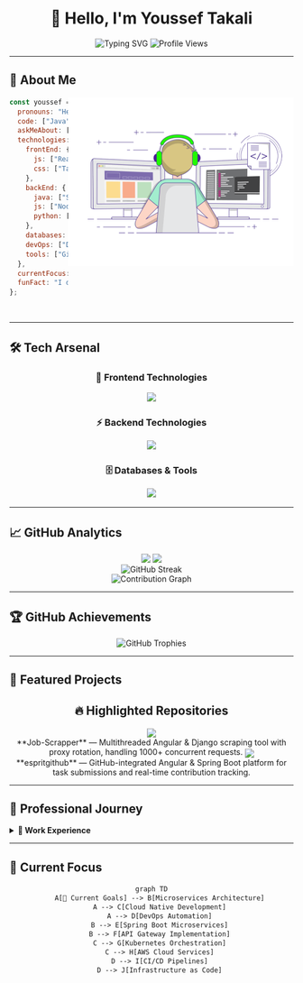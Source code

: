 <div align="center">
  
# 👋 Hello, I'm Youssef Takali

<img src="https://readme-typing-svg.herokuapp.com?font=Fira+Code&size=22&duration=3000&pause=1000&color=00D9FF&center=true&vCenter=true&width=600&lines=Full-Stack+Software+Developer;Java+%7C+Spring+Boot+%7C+Angular+Expert;Node.js+%7C+NestJS+Enthusiast;DevOps+%26+Cloud+Architecture;Building+Scalable+Web+Solutions" alt="Typing SVG" />

<img src="https://komarev.com/ghpvc/?username=yousseftakali&label=Profile%20views&color=0e75b6&style=flat" alt="Profile Views" />

</div>

---

## 🚀 About Me

<img align="right" alt="Coding" width="400" src="https://raw.githubusercontent.com/devSouvik/devSouvik/master/gif3.gif">

```javascript
const youssef = {
  pronouns: "He" | "Him",
  code: ["Java", "TypeScript", "JavaScript", "Python", "PHP"],
  askMeAbout: ["Web Dev", "Backend Architecture", "DevOps", "APIs"],
  technologies: {
    frontEnd: {
      js: ["React", "Angular", "Vue"],
      css: ["Tailwind", "Bootstrap", "Material-UI"]
    },
    backEnd: {
      java: ["Spring Boot", "Spring Security"],
      js: ["Node.js", "Express", "NestJS"],
      python: ["Django", "FastAPI"]
    },
    databases: ["PostgreSQL", "MySQL", "MongoDB", "Redis"],
    devOps: ["Docker", "Kubernetes", "AWS", "CI/CD"],
    tools: ["Git", "Postman", "Figma", "VS Code"]
  },
  currentFocus: "Building scalable microservices architecture",
  funFact: "I debug with console.log and I'm not ashamed! 😄"
};
```

<br clear="both">

---

## 🛠️ Tech Arsenal

<div align="center">

### 🎨 Frontend Technologies
<p>
  <img src="https://skillicons.dev/icons?i=react,angular,vue,typescript,javascript,html,css,tailwind,bootstrap,sass" />
</p>

### ⚡ Backend Technologies  
<p>
  <img src="https://skillicons.dev/icons?i=java,spring,nodejs,express,nestjs,python,django,php,laravel,graphql" />
</p>

### 🗄️ Databases & Tools
<p>
  <img src="https://skillicons.dev/icons?i=postgresql,mysql,mongodb,redis,prisma,docker,kubernetes,aws,git,postman" />
</p>

</div>

---

## 📈 GitHub Analytics

<div align="center">
  <img height="180em" src="https://github-readme-stats-sigma-five.vercel.app/api?username=yousseftakali&show_icons=true&theme=react&include_all_commits=true&count_private=true&hide_border=true&bg_color=0D1117&title_color=00D9FF&icon_color=00D9FF&text_color=FFFFFF"/>
  <img height="180em" src="https://github-readme-stats-sigma-five.vercel.app/api/top-langs/?username=yousseftakali&layout=compact&theme=react&hide_border=true&bg_color=0D1117&title_color=00D9FF&text_color=FFFFFF"/>
</div>

<div align="center">
  <img src="https://github-readme-streak-stats.herokuapp.com/?user=yousseftakali&theme=react&hide_border=true&background=0D1117&stroke=00D9FF&ring=00D9FF&fire=FF6B6B&currStreakLabel=00D9FF" alt="GitHub Streak" />
</div>

<div align="center">
  <img src="https://github-readme-activity-graph.vercel.app/graph?username=yousseftakali&theme=react-dark&hide_border=true&bg_color=0D1117&color=00D9FF&line=00D9FF&point=FFFFFF" alt="Contribution Graph" />
</div>

---

## 🏆 GitHub Achievements

<div align="center">
  <img src="https://github-profile-trophy.vercel.app/?username=yousseftakali&theme=radical&no-frame=true&no-bg=true&margin-w=4&row=1" alt="GitHub Trophies" />
</div>

---

## 💼 Featured Projects

<div align="center">

## 🔥 Highlighted Repositories

<a href="https://github.com/YoussefTakali/Job-Scrapper">
  <img align="center" src="https://github-readme-stats.vercel.app/api/pin/?username=yousseftakali&repo=Job-Scrapper&theme=react&hide_border=true&bg_color=0D1117&title_color=00D9FF&icon_color=00D9FF&text_color=FFFFFF" />
</a>
<br />
**Job-Scrapper** — Multithreaded Angular & Django scraping tool with proxy rotation, handling 1000+ concurrent requests.

<a href="https://github.com/YoussefTakali/espritgithub">
  <img align="center" src="https://github-readme-stats.vercel.app/api/pin/?username=yousseftakali&repo=espritgithub&theme=react&hide_border=true&bg_color=0D1117&title_color=00D9FF&icon_color=00D9FF&text_color=FFFFFF" />
</a>
<br />
**espritgithub** — GitHub-integrated Angular & Spring Boot platform for task submissions and real-time contribution tracking.


</div>

---

## 🚀 Professional Journey

<details>
<summary><b>🏢 Work Experience</b></summary>

### 💼 UmanlinkGroup Digital Services
**Full-Stack Developer** | *Sep 2024 - Feb 2025*
- 🔧 Built multithreaded web scraping system with 1000+ concurrent requests
- ⚡ Achieved 95% performance improvement over legacy solutions
- 🛠️ **Tech Stack:** Angular, Django, Python, PostgreSQL

### 🚴 Bike-Based Recruitment Platform  
**Lead Developer** | *Oct 2024 - Nov 2024*
- 🌐 Developed MEAN stack platform for delivery agent recruitment
- 📍 Implemented real-time GPS tracking and route optimization
- 🛠️ **Tech Stack:** MongoDB, Express, Angular, Node.js

### 🎯 Sfectoria
**Frontend Developer** | *Jan 2024 - Jun 2024*
- 🏗️ Created modular HR management system with clean architecture
- 🐳 Implemented Docker containerization for development environment
- 🛠️ **Tech Stack:** React.js, NestJS, PostgreSQL, Docker

### 🎓 Esprit - EspritHub
**Full-Stack Developer** | *May 2024 - Jun 2024*
- 🔗 Integrated GitHub API for automated repository management
- 📊 Built real-time contribution tracking dashboard
- 🛠️ **Tech Stack:** Angular, Spring Boot, MySQL, GitHub API

### ⚡ Atlax
**Frontend Optimization Specialist** | *Aug 2023 - Oct 2023*
- 🚀 Improved PageSpeed Insights score to 90%
- 📦 Implemented lazy loading, code splitting, and image optimization
- 🛠️ **Tech Stack:** React.js, Webpack, Performance APIs

</details>

---

## 🎯 Current Focus

<div align="center">

```mermaid
graph TD
    A[🎯 Current Goals] --> B[Microservices Architecture]
    A --> C[Cloud Native Development]
    A --> D[DevOps Automation]
    B --> E[Spring Boot Microservices]
    B --> F[API Gateway Implementation]
    C --> G[Kubernetes Orchestration]
    C --> H[AWS Cloud Services]
    D --> I[CI/CD Pipelines]
    D --> J[Infrastructure as Code]

